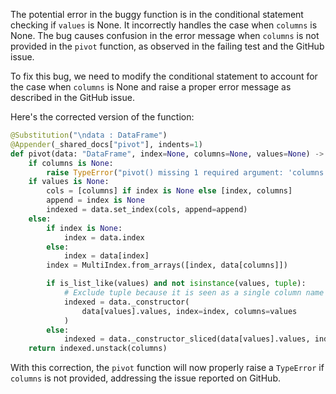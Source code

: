 The potential error in the buggy function is in the conditional statement checking if `values` is None. It incorrectly handles the case when `columns` is None. The bug causes confusion in the error message when `columns` is not provided in the `pivot` function, as observed in the failing test and the GitHub issue.

To fix this bug, we need to modify the conditional statement to account for the case when `columns` is None and raise a proper error message as described in the GitHub issue.

Here's the corrected version of the function:

```python
@Substitution("\ndata : DataFrame")
@Appender(_shared_docs["pivot"], indents=1)
def pivot(data: "DataFrame", index=None, columns=None, values=None) -> "DataFrame":
    if columns is None:
        raise TypeError("pivot() missing 1 required argument: 'columns'")
    if values is None:
        cols = [columns] if index is None else [index, columns]
        append = index is None
        indexed = data.set_index(cols, append=append)
    else:
        if index is None:
            index = data.index
        else:
            index = data[index]
        index = MultiIndex.from_arrays([index, data[columns]])

        if is_list_like(values) and not isinstance(values, tuple):
            # Exclude tuple because it is seen as a single column name
            indexed = data._constructor(
                data[values].values, index=index, columns=values
            )
        else:
            indexed = data._constructor_sliced(data[values].values, index=index)
    return indexed.unstack(columns)
```

With this correction, the `pivot` function will now properly raise a `TypeError` if `columns` is not provided, addressing the issue reported on GitHub.